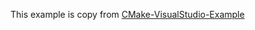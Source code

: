 This example is copy from [CMake-VisualStudio-Example](https://github.com/cognitivewaves/CMake-VisualStudio-Example)
